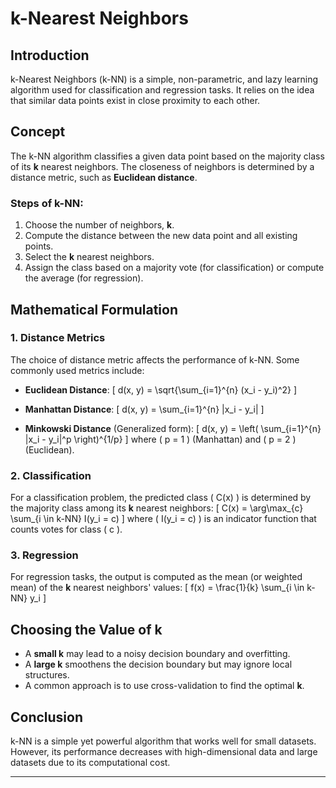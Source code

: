 # k-Nearest Neighbors

## Introduction
k-Nearest Neighbors (k-NN) is a simple, non-parametric, and lazy learning algorithm used for classification and regression tasks. It relies on the idea that similar data points exist in close proximity to each other.

## Concept
The k-NN algorithm classifies a given data point based on the majority class of its **k** nearest neighbors. The closeness of neighbors is determined by a distance metric, such as **Euclidean distance**.

### Steps of k-NN:
1. Choose the number of neighbors, **k**.
2. Compute the distance between the new data point and all existing points.
3. Select the **k** nearest neighbors.
4. Assign the class based on a majority vote (for classification) or compute the average (for regression).

## Mathematical Formulation

### 1. Distance Metrics
The choice of distance metric affects the performance of k-NN. Some commonly used metrics include:

- **Euclidean Distance**:
  \[
  d(x, y) = \sqrt{\sum_{i=1}^{n} (x_i - y_i)^2}
  \]

- **Manhattan Distance**:
  \[
  d(x, y) = \sum_{i=1}^{n} |x_i - y_i|
  \]

- **Minkowski Distance** (Generalized form):
  \[
  d(x, y) = \left( \sum_{i=1}^{n} |x_i - y_i|^p \right)^{1/p}
  \]
  where \( p = 1 \) (Manhattan) and \( p = 2 \) (Euclidean).

### 2. Classification
For a classification problem, the predicted class \( C(x) \) is determined by the majority class among its **k** nearest neighbors:
  \[
  C(x) = \arg\max_{c} \sum_{i \in k-NN} I(y_i = c)
  \]
where \( I(y_i = c) \) is an indicator function that counts votes for class \( c \).

### 3. Regression
For regression tasks, the output is computed as the mean (or weighted mean) of the **k** nearest neighbors' values:
  \[
  f(x) = \frac{1}{k} \sum_{i \in k-NN} y_i
  \]

## Choosing the Value of k
- A **small k** may lead to a noisy decision boundary and overfitting.
- A **large k** smoothens the decision boundary but may ignore local structures.
- A common approach is to use cross-validation to find the optimal **k**.

## Conclusion
k-NN is a simple yet powerful algorithm that works well for small datasets. However, its performance decreases with high-dimensional data and large datasets due to its computational cost.

---
